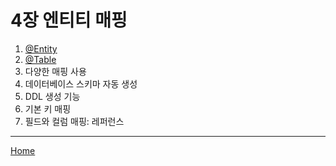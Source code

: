 # 4장 엔티티 매핑

1. [@Entity](./01.md)
2. [@Table](./02.md)
3. 다양한 매핑 사용
4. 데이터베이스 스키마 자동 생성
5. DDL 생성 기능
6. 기본 키 매핑
7. 필드와 컬럼 매핑: 레퍼런스

-----
[Home](/README.md)
